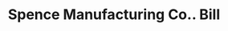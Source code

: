 ---
doi: 10.7916/D8T16FQW
date_other: '1910'
date_other_textual: '1910'
form: printed ephemera
genre:
- Invoices
name:
- Spence Manufacturing Co.
object_in_context_url: https://biggert.cul.columbia.edu/items/view/ave_biggert_00682
subject_hierarchical_geographic:
- St. Paul, Minnesota, United States
subject_name:
- Spence Manufacturing Co.
title: Spence Manufacturing Co.. Bill
sort_title: Spence Manufacturing Co.. Bill
call_number: ave_biggert_00682
coordinates:
- 44.94416666666666,-93.0936111111111
pid: ave_biggert_00682
identifiers: ave_biggert_00682
thumbnail: https://derivativo-1.library.columbia.edu/iiif/2/ldpd:345672/full/!256,256/0/native.jpg
permalink: "/biggert/ave_biggert_00682/"
layout: iiif-image-page
---